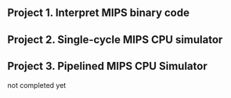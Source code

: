 ## Project 1. Interpret MIPS binary code


## Project 2. Single-cycle MIPS CPU simulator


## Project 3. Pipelined MIPS CPU Simulator
not completed yet
